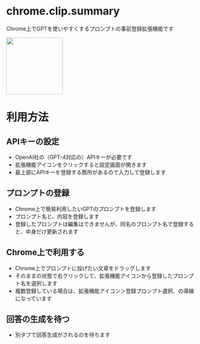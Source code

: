 # chrome.clip.summary
Chrome上でGPTを使いやすくするプロンプトの事前登録拡張機能です

<img src="[ここに画像のURLが入るよ.jpg](https://github.com/WdknWdkn/chrome.clip.summary/assets/49826943/09dea79f-7a0e-4e3f-b381-ed4ab4fb04eb)" width="150px">

# 利用方法

## APIキーの設定

* OpenAI社の（GPT-4対応の）APIキーが必要です
* 拡張機能アイコンをクリックすると設定画面が開きます
* 最上部にAPIキーを登録する箇所があるので入力して登録します

## プロンプトの登録

* Chrome上で簡易利用したいGPTのプロンプトを登録します
* プロンプト名と、内容を登録します
* 登録したプロンプトは編集はできませんが、同名のプロンプト名で登録すると、中身だけ更新されます

## Chrome上で利用する

* Chrome上でプロンプトに投げたい文章をドラッグします
* そのままの状態で右クリックして、拡張機能アイコンから登録したプロンプト名を選択します
* 複数登録している場合は、拡張機能アイコン＞登録プロンプト選択、の導線になっています

## 回答の生成を待つ

* 別タブで回答生成がされるのを待ちます
